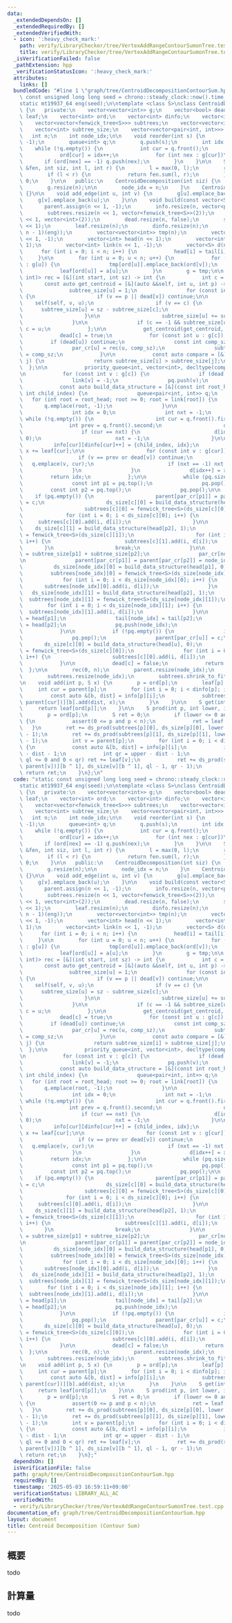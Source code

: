 ```yaml
---
data:
  _extendedDependsOn: []
  _extendedRequiredBy: []
  _extendedVerifiedWith:
  - icon: ':heavy_check_mark:'
    path: verify/LibraryChecker/tree/VertexAddRangeContourSumonTree.test.cpp
    title: verify/LibraryChecker/tree/VertexAddRangeContourSumonTree.test.cpp
  _isVerificationFailed: false
  _pathExtension: hpp
  _verificationStatusIcon: ':heavy_check_mark:'
  attributes:
    links: []
  bundledCode: "#line 1 \"graph/tree/CentroidDecompositionContourSum.hpp\"\nstatic\
    \ const unsigned long long seed = chrono::steady_clock::now().time_since_epoch().count();\n\
    static mt19937_64 eng(seed);\n\ntemplate <class S>\nclass CentroidDecomposition\
    \ {\n   private:\n    vector<vector<int>> g;\n    vector<bool> dead;\n    vector<S>\
    \ leaf;\n    vector<int> ord;\n    vector<int> dinfo;\n    vector<int> parent;\n\
    \    vector<vector<fenwick_tree<S>>> subtrees;\n    vector<vector<int>> ds_size;\n\
    \    vector<int> subtree_size;\n    vector<vector<pair<int, int>>> info;\n\n \
    \   int n;\n    int node_idx;\n\n    void reorder(int s) {\n        ord.assign(n,\
    \ -1);\n        queue<int> q;\n        q.push(s);\n        int idx = 0;\n    \
    \    while (!q.empty()) {\n            int cur = q.front();\n            q.pop();\n\
    \            ord[cur] = idx++;\n            for (int nex : g[cur])\n         \
    \       if (ord[nex] == -1) q.push(nex);\n        }\n    }\n\n    S ds_prod(fenwick_tree<S>\
    \ &fen, int siz, int l, int r) {\n        l = max(0, l);\n        r = min(r, siz);\n\
    \        if (l < r) {\n            return fen.sum(l, r);\n        }\n        return\
    \ 0;\n    }\n\n   public:\n    CentroidDecomposition(int siz) {\n        n = siz;\n\
    \        g.resize(n);\n\n        node_idx = n;\n    }\n    CentroidDecomposition()\
    \ {}\n\n    void add_edge(int u, int v) {\n        g[u].emplace_back(v);\n   \
    \     g[v].emplace_back(u);\n    }\n\n    void build(const vector<S> &a) {\n \
    \       parent.assign(n << 1, -1);\n        info.resize(n, vector<pair<int, int>>(30));\n\
    \        subtrees.resize(n << 1, vector<fenwick_tree<S>>(2));\n        ds_size.resize(n\
    \ << 1, vector<int>(2));\n        dead.resize(n, false);\n        subtree_size.resize(n\
    \ << 1);\n        leaf.resize(n);\n        dinfo.resize(n);\n        reorder(uniform_int_distribution<int>(0,\
    \ n - 1)(eng));\n        vector<vector<int>> tmp(n);\n        vector<int> par_cr(n\
    \ << 1, -1);\n        vector<int> head(n << 1);\n        vector<int> tail(n <<\
    \ 1);\n        vector<int> link(n << 1, -1);\n        vector<S> d(n * 3);\n  \
    \      for (int i = 0; i < n; i++) {\n            head[i] = tail[i] = i;\n   \
    \     }\n\n        for (int u = 0; u < n; u++) {\n            for (const int v\
    \ : g[u]) {\n                tmp[ord[u]].emplace_back(ord[v]);\n            }\n\
    \            leaf[ord[u]] = a[u];\n        }\n        g = tmp;\n\n        function<int(int,\
    \ int)> rec = [&](int start, int sz) -> int {\n            int c = -1;\n     \
    \       const auto get_centroid = [&](auto &&self, int u, int p) -> void {\n \
    \               subtree_size[u] = 1;\n                for (const int v : g[u])\
    \ {\n                    if (v == p || dead[v]) continue;\n\n                \
    \    self(self, v, u);\n                    if (v == c) {\n                  \
    \      subtree_size[u] = sz - subtree_size[c];\n                        break;\n\
    \                    }\n\n                    subtree_size[u] += subtree_size[v];\n\
    \                }\n\n                if (c == -1 && subtree_size[u] * 2 > sz)\
    \ c = u;\n            };\n\n            get_centroid(get_centroid, start, -1);\n\
    \            dead[c] = true;\n            for (const int u : g[c]) {\n       \
    \         if (dead[u]) continue;\n                const int comp_sz = subtree_size[u];\n\
    \                par_cr[u] = rec(u, comp_sz);\n                subtree_size[u]\
    \ = comp_sz;\n            }\n\n            const auto compare = [&](int i, int\
    \ j) {\n                return subtree_size[i] > subtree_size[j];\n          \
    \  };\n\n            priority_queue<int, vector<int>, decltype(compare)> pq{compare};\n\
    \n            for (const int v : g[c]) {\n                if (dead[v]) continue;\n\
    \                link[v] = -1;\n                pq.push(v);\n            }\n\n\
    \            const auto build_data_structure = [&](const int root_head, const\
    \ int child_index) {\n                queue<pair<int, int>> q;\n             \
    \   for (int root = root_head; root >= 0; root = link[root]) {\n             \
    \       q.emplace(root, -1);\n                }\n\n                S x = 0;\n\
    \                int idx = 0;\n                int nxt = -1;\n               \
    \ while (!q.empty()) {\n                    int cur = q.front().first;\n     \
    \               int prev = q.front().second;\n                    q.pop();\n \
    \                   if (cur == nxt) {\n                        d[idx++] = exchange(x,\
    \ 0);\n                        nxt = -1;\n                    }\n\n          \
    \          info[cur][dinfo[cur]++] = {child_index, idx};\n                   \
    \ x += leaf[cur];\n\n                    for (const int v : g[cur]) {\n      \
    \                  if (v == prev or dead[v]) continue;\n                     \
    \   q.emplace(v, cur);\n                        if (nxt == -1) nxt = v;\n    \
    \                }\n                }\n                d[idx++] = x;\n       \
    \         return idx;\n            };\n\n            while (pq.size() >= 2) {\n\
    \                const int p1 = pq.top();\n                pq.pop();\n       \
    \         const int p2 = pq.top();\n                pq.pop();\n\n            \
    \    if (pq.empty()) {\n                    parent[par_cr[p1]] = parent[par_cr[p2]]\
    \ = c;\n                    ds_size[c][0] = build_data_structure(head[p1], 0);\n\
    \                    subtrees[c][0] = fenwick_tree<S>(ds_size[c][0]);\n      \
    \              for (int i = 0; i < ds_size[c][0]; i++) {\n                   \
    \     subtrees[c][0].add(i, d[i]);\n                    }\n\n                \
    \    ds_size[c][1] = build_data_structure(head[p2], 1);\n                    subtrees[c][1]\
    \ = fenwick_tree<S>(ds_size[c][1]);\n                    for (int i = 0; i < ds_size[c][1];\
    \ i++) {\n                        subtrees[c][1].add(i, d[i]);\n             \
    \       }\n                    break;\n                }\n\n                subtree_size[node_idx]\
    \ = subtree_size[p1] + subtree_size[p2];\n                par_cr[node_idx] = node_idx;\n\
    \n                parent[par_cr[p1]] = parent[par_cr[p2]] = node_idx;\n      \
    \          ds_size[node_idx][0] = build_data_structure(head[p1], 0);\n       \
    \         subtrees[node_idx][0] = fenwick_tree<S>(ds_size[node_idx][0]);\n   \
    \             for (int i = 0; i < ds_size[node_idx][0]; i++) {\n             \
    \       subtrees[node_idx][0].add(i, d[i]);\n                }\n             \
    \   ds_size[node_idx][1] = build_data_structure(head[p2], 1);\n              \
    \  subtrees[node_idx][1] = fenwick_tree<S>(ds_size[node_idx][1]);\n\n        \
    \        for (int i = 0; i < ds_size[node_idx][1]; i++) {\n                  \
    \  subtrees[node_idx][1].add(i, d[i]);\n                }\n\n                head[node_idx]\
    \ = head[p1];\n                tail[node_idx] = tail[p2];\n                link[tail[p1]]\
    \ = head[p2];\n                pq.push(node_idx);\n                node_idx++;\n\
    \            }\n\n            if (!pq.empty()) {\n                int u = pq.top();\n\
    \                pq.pop();\n                parent[par_cr[u]] = c;\n         \
    \       ds_size[c][0] = build_data_structure(head[u], 0);\n                subtrees[c][0]\
    \ = fenwick_tree<S>(ds_size[c][0]);\n                for (int i = 0; i < ds_size[c][0];\
    \ i++) {\n                    subtrees[c][0].add(i, d[i]);\n                }\n\
    \            }\n\n            dead[c] = false;\n            return c;\n      \
    \  };\n\n        rec(0, n);\n        parent.resize(node_idx);\n        parent.shrink_to_fit();\n\
    \        subtrees.resize(node_idx);\n        subtrees.shrink_to_fit();\n    }\n\
    \n    void add(int p, S x) {\n        p = ord[p];\n        leaf[p] += x;\n   \
    \     int cur = parent[p];\n        for (int i = 0; i < dinfo[p]; i++) {\n   \
    \         const auto &[b, dist] = info[p][i];\n            subtrees[exchange(cur,\
    \ parent[cur])][b].add(dist, x);\n        }\n    }\n\n    S get(int p) {\n   \
    \     return leaf[ord[p]];\n    }\n\n    S prod(int p, int lower, int upper) {\n\
    \        p = ord[p];\n        S ret = 0;\n        if (lower <= 0 and 0 < upper)\
    \ {\n            assert(0 <= p and p < n);\n            ret = leaf[p];\n     \
    \   }\n        ret += ds_prod(subtrees[p][0], ds_size[p][0], lower - 1, upper\
    \ - 1);\n        ret += ds_prod(subtrees[p][1], ds_size[p][1], lower - 1, upper\
    \ - 1);\n        int v = parent[p];\n        for (int i = 0; i < dinfo[p]; i++)\
    \ {\n            const auto &[b, dist] = info[p][i];\n            int ql = lower\
    \ - dist - 1;\n            int qr = upper - dist - 1;\n            if (v < n and\
    \ ql <= 0 and 0 < qr) ret += leaf[v];\n            ret += ds_prod(subtrees[exchange(v,\
    \ parent[v])][b ^ 1], ds_size[v][b ^ 1], ql - 1, qr - 1);\n        }\n       \
    \ return ret;\n    }\n};\n"
  code: "static const unsigned long long seed = chrono::steady_clock::now().time_since_epoch().count();\n\
    static mt19937_64 eng(seed);\n\ntemplate <class S>\nclass CentroidDecomposition\
    \ {\n   private:\n    vector<vector<int>> g;\n    vector<bool> dead;\n    vector<S>\
    \ leaf;\n    vector<int> ord;\n    vector<int> dinfo;\n    vector<int> parent;\n\
    \    vector<vector<fenwick_tree<S>>> subtrees;\n    vector<vector<int>> ds_size;\n\
    \    vector<int> subtree_size;\n    vector<vector<pair<int, int>>> info;\n\n \
    \   int n;\n    int node_idx;\n\n    void reorder(int s) {\n        ord.assign(n,\
    \ -1);\n        queue<int> q;\n        q.push(s);\n        int idx = 0;\n    \
    \    while (!q.empty()) {\n            int cur = q.front();\n            q.pop();\n\
    \            ord[cur] = idx++;\n            for (int nex : g[cur])\n         \
    \       if (ord[nex] == -1) q.push(nex);\n        }\n    }\n\n    S ds_prod(fenwick_tree<S>\
    \ &fen, int siz, int l, int r) {\n        l = max(0, l);\n        r = min(r, siz);\n\
    \        if (l < r) {\n            return fen.sum(l, r);\n        }\n        return\
    \ 0;\n    }\n\n   public:\n    CentroidDecomposition(int siz) {\n        n = siz;\n\
    \        g.resize(n);\n\n        node_idx = n;\n    }\n    CentroidDecomposition()\
    \ {}\n\n    void add_edge(int u, int v) {\n        g[u].emplace_back(v);\n   \
    \     g[v].emplace_back(u);\n    }\n\n    void build(const vector<S> &a) {\n \
    \       parent.assign(n << 1, -1);\n        info.resize(n, vector<pair<int, int>>(30));\n\
    \        subtrees.resize(n << 1, vector<fenwick_tree<S>>(2));\n        ds_size.resize(n\
    \ << 1, vector<int>(2));\n        dead.resize(n, false);\n        subtree_size.resize(n\
    \ << 1);\n        leaf.resize(n);\n        dinfo.resize(n);\n        reorder(uniform_int_distribution<int>(0,\
    \ n - 1)(eng));\n        vector<vector<int>> tmp(n);\n        vector<int> par_cr(n\
    \ << 1, -1);\n        vector<int> head(n << 1);\n        vector<int> tail(n <<\
    \ 1);\n        vector<int> link(n << 1, -1);\n        vector<S> d(n * 3);\n  \
    \      for (int i = 0; i < n; i++) {\n            head[i] = tail[i] = i;\n   \
    \     }\n\n        for (int u = 0; u < n; u++) {\n            for (const int v\
    \ : g[u]) {\n                tmp[ord[u]].emplace_back(ord[v]);\n            }\n\
    \            leaf[ord[u]] = a[u];\n        }\n        g = tmp;\n\n        function<int(int,\
    \ int)> rec = [&](int start, int sz) -> int {\n            int c = -1;\n     \
    \       const auto get_centroid = [&](auto &&self, int u, int p) -> void {\n \
    \               subtree_size[u] = 1;\n                for (const int v : g[u])\
    \ {\n                    if (v == p || dead[v]) continue;\n\n                \
    \    self(self, v, u);\n                    if (v == c) {\n                  \
    \      subtree_size[u] = sz - subtree_size[c];\n                        break;\n\
    \                    }\n\n                    subtree_size[u] += subtree_size[v];\n\
    \                }\n\n                if (c == -1 && subtree_size[u] * 2 > sz)\
    \ c = u;\n            };\n\n            get_centroid(get_centroid, start, -1);\n\
    \            dead[c] = true;\n            for (const int u : g[c]) {\n       \
    \         if (dead[u]) continue;\n                const int comp_sz = subtree_size[u];\n\
    \                par_cr[u] = rec(u, comp_sz);\n                subtree_size[u]\
    \ = comp_sz;\n            }\n\n            const auto compare = [&](int i, int\
    \ j) {\n                return subtree_size[i] > subtree_size[j];\n          \
    \  };\n\n            priority_queue<int, vector<int>, decltype(compare)> pq{compare};\n\
    \n            for (const int v : g[c]) {\n                if (dead[v]) continue;\n\
    \                link[v] = -1;\n                pq.push(v);\n            }\n\n\
    \            const auto build_data_structure = [&](const int root_head, const\
    \ int child_index) {\n                queue<pair<int, int>> q;\n             \
    \   for (int root = root_head; root >= 0; root = link[root]) {\n             \
    \       q.emplace(root, -1);\n                }\n\n                S x = 0;\n\
    \                int idx = 0;\n                int nxt = -1;\n               \
    \ while (!q.empty()) {\n                    int cur = q.front().first;\n     \
    \               int prev = q.front().second;\n                    q.pop();\n \
    \                   if (cur == nxt) {\n                        d[idx++] = exchange(x,\
    \ 0);\n                        nxt = -1;\n                    }\n\n          \
    \          info[cur][dinfo[cur]++] = {child_index, idx};\n                   \
    \ x += leaf[cur];\n\n                    for (const int v : g[cur]) {\n      \
    \                  if (v == prev or dead[v]) continue;\n                     \
    \   q.emplace(v, cur);\n                        if (nxt == -1) nxt = v;\n    \
    \                }\n                }\n                d[idx++] = x;\n       \
    \         return idx;\n            };\n\n            while (pq.size() >= 2) {\n\
    \                const int p1 = pq.top();\n                pq.pop();\n       \
    \         const int p2 = pq.top();\n                pq.pop();\n\n            \
    \    if (pq.empty()) {\n                    parent[par_cr[p1]] = parent[par_cr[p2]]\
    \ = c;\n                    ds_size[c][0] = build_data_structure(head[p1], 0);\n\
    \                    subtrees[c][0] = fenwick_tree<S>(ds_size[c][0]);\n      \
    \              for (int i = 0; i < ds_size[c][0]; i++) {\n                   \
    \     subtrees[c][0].add(i, d[i]);\n                    }\n\n                \
    \    ds_size[c][1] = build_data_structure(head[p2], 1);\n                    subtrees[c][1]\
    \ = fenwick_tree<S>(ds_size[c][1]);\n                    for (int i = 0; i < ds_size[c][1];\
    \ i++) {\n                        subtrees[c][1].add(i, d[i]);\n             \
    \       }\n                    break;\n                }\n\n                subtree_size[node_idx]\
    \ = subtree_size[p1] + subtree_size[p2];\n                par_cr[node_idx] = node_idx;\n\
    \n                parent[par_cr[p1]] = parent[par_cr[p2]] = node_idx;\n      \
    \          ds_size[node_idx][0] = build_data_structure(head[p1], 0);\n       \
    \         subtrees[node_idx][0] = fenwick_tree<S>(ds_size[node_idx][0]);\n   \
    \             for (int i = 0; i < ds_size[node_idx][0]; i++) {\n             \
    \       subtrees[node_idx][0].add(i, d[i]);\n                }\n             \
    \   ds_size[node_idx][1] = build_data_structure(head[p2], 1);\n              \
    \  subtrees[node_idx][1] = fenwick_tree<S>(ds_size[node_idx][1]);\n\n        \
    \        for (int i = 0; i < ds_size[node_idx][1]; i++) {\n                  \
    \  subtrees[node_idx][1].add(i, d[i]);\n                }\n\n                head[node_idx]\
    \ = head[p1];\n                tail[node_idx] = tail[p2];\n                link[tail[p1]]\
    \ = head[p2];\n                pq.push(node_idx);\n                node_idx++;\n\
    \            }\n\n            if (!pq.empty()) {\n                int u = pq.top();\n\
    \                pq.pop();\n                parent[par_cr[u]] = c;\n         \
    \       ds_size[c][0] = build_data_structure(head[u], 0);\n                subtrees[c][0]\
    \ = fenwick_tree<S>(ds_size[c][0]);\n                for (int i = 0; i < ds_size[c][0];\
    \ i++) {\n                    subtrees[c][0].add(i, d[i]);\n                }\n\
    \            }\n\n            dead[c] = false;\n            return c;\n      \
    \  };\n\n        rec(0, n);\n        parent.resize(node_idx);\n        parent.shrink_to_fit();\n\
    \        subtrees.resize(node_idx);\n        subtrees.shrink_to_fit();\n    }\n\
    \n    void add(int p, S x) {\n        p = ord[p];\n        leaf[p] += x;\n   \
    \     int cur = parent[p];\n        for (int i = 0; i < dinfo[p]; i++) {\n   \
    \         const auto &[b, dist] = info[p][i];\n            subtrees[exchange(cur,\
    \ parent[cur])][b].add(dist, x);\n        }\n    }\n\n    S get(int p) {\n   \
    \     return leaf[ord[p]];\n    }\n\n    S prod(int p, int lower, int upper) {\n\
    \        p = ord[p];\n        S ret = 0;\n        if (lower <= 0 and 0 < upper)\
    \ {\n            assert(0 <= p and p < n);\n            ret = leaf[p];\n     \
    \   }\n        ret += ds_prod(subtrees[p][0], ds_size[p][0], lower - 1, upper\
    \ - 1);\n        ret += ds_prod(subtrees[p][1], ds_size[p][1], lower - 1, upper\
    \ - 1);\n        int v = parent[p];\n        for (int i = 0; i < dinfo[p]; i++)\
    \ {\n            const auto &[b, dist] = info[p][i];\n            int ql = lower\
    \ - dist - 1;\n            int qr = upper - dist - 1;\n            if (v < n and\
    \ ql <= 0 and 0 < qr) ret += leaf[v];\n            ret += ds_prod(subtrees[exchange(v,\
    \ parent[v])][b ^ 1], ds_size[v][b ^ 1], ql - 1, qr - 1);\n        }\n       \
    \ return ret;\n    }\n};"
  dependsOn: []
  isVerificationFile: false
  path: graph/tree/CentroidDecompositionContourSum.hpp
  requiredBy: []
  timestamp: '2025-05-03 16:59:11+09:00'
  verificationStatus: LIBRARY_ALL_AC
  verifiedWith:
  - verify/LibraryChecker/tree/VertexAddRangeContourSumonTree.test.cpp
documentation_of: graph/tree/CentroidDecompositionContourSum.hpp
layout: document
title: Centroid Decomposition (Contour Sum)
---
```


## 概要

todo

## 計算量
todo